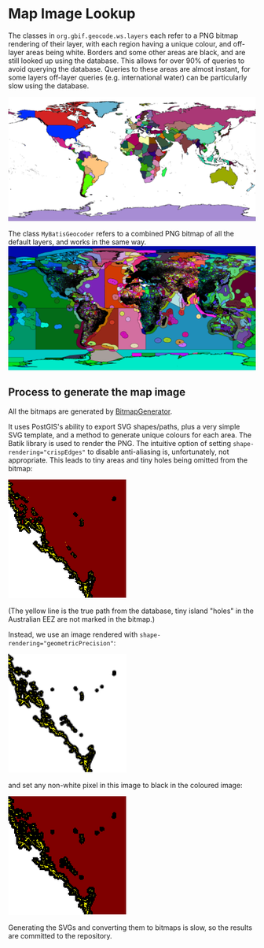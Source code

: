 Map Image Lookup
================

The classes in `org.gbif.geocode.ws.layers` each refer to a PNG bitmap rendering of their layer, with each region having
a unique colour, and off-layer areas being white.  Borders and some other areas are black, and are still looked up using
the database.  This allows for over 90% of queries to avoid querying the database.  Queries to these areas are almost
instant, for some layers off-layer queries (e.g. international water) can be particularly slow using the database.

![Political map cache](src/main/resources/org/gbif/geocode/ws/layers/political.png)

The class `MyBatisGeocoder` refers to a combined PNG bitmap of all the default layers, and works in the same way.
![All-layers map cache](src/main/resources/org/gbif/geocode/ws/resource/cache-bitmap.png)

## Process to generate the map image

All the bitmaps are generated by [BitmapGenerator](src/main/java/org/gbif/geocode/ws/util/BitmapGenerator.java).

It uses PostGIS's ability to export SVG shapes/paths, plus a very simple SVG template, and a method to generate unique
colours for each area.  The Batik library is used to render the PNG.  The intuitive option of setting
`shape-rendering="crispEdges"` to disable anti-aliasing is, unfortunately, not appropriate.  This leads to tiny
areas and tiny holes being omitted from the bitmap:

![crispEdges issue](docs/eez-0.2-crispEdges-crop.svg)

(The yellow line is the true path from the database, tiny island "holes" in the Australian EEZ are not marked in the
bitmap.)

Instead, we use an image rendered with `shape-rendering="geometricPrecision"`:

![hollow](docs/eez-0.2-geometricPrecision-crop.svg)

and set any non-white pixel in this image to black in the coloured image:

![combined](docs/eez-0.2-combined-crop.svg)

Generating the SVGs and converting them to bitmaps is slow, so the results are committed to the repository.
